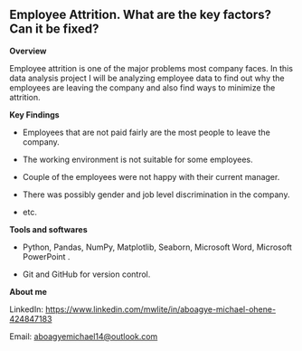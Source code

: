 <h2>Employee Attrition. What are the key factors? Can it be fixed?</h2>

**Overview**

Employee attrition is one of the major problems most company faces. In this data analysis project  I will be analyzing employee data to find out  why the employees are leaving the company and also find ways to minimize the attrition.

**Key Findings**

* Employees that are not paid fairly are the most people to leave the company.

* The working environment is not suitable for some employees.

* Couple of the employees were not happy with their current manager.

* There was possibly gender and job level discrimination in the company.

* etc.


**Tools and softwares**

* Python, Pandas, NumPy, Matplotlib, Seaborn,  Microsoft Word, Microsoft PowerPoint .

* Git and GitHub for version control.

**About me**

LinkedIn: https://www.linkedin.com/mwlite/in/aboagye-michael-ohene-424847183

Email: aboagyemichael14@outlook.com

